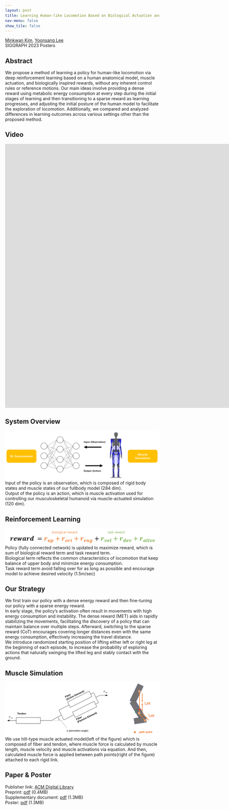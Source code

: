 ```yaml
---
layout: post
title: Learning Human-like Locomotion Based on Biological Actuation and Rewards
nav-menu: false
show_tile: false
---
```


[Minkwan Kim](../people/minkwan-kim.html), [Yoonsang Lee](../people/yoonsang-lee.html)  
SIGGRAPH 2023 Posters

## Abstract
We propose a method of learning a policy for human-like locomotion via deep reinforcement learning based on a human anatomical model, muscle actuation, and biologically inspired rewards, without any inherent control rules or reference motions.
Our main ideas involve providing a dense reward using metabolic energy consumption at every step during the initial stages of learning and then transitioning to a sparse reward as learning progresses,
and adjusting the initial posture of the human model to facilitate the exploration of locomotion.
Additionally, we compared and analyzed differences in learning outcomes across various settings other than the proposed method.

## Video 
<div id="iframe_container"> <div id="iframe">
<iframe width="1536" height="864" src="https://www.youtube.com/embed/QPGUvpJm_Hk" title="Learning Human-like Locomotion Based on Biological Actuation and Rewards" frameborder="0" allow="accelerometer; autoplay; clipboard-write; encrypted-media; gyroscope; picture-in-picture; web-share" allowfullscreen></iframe>
</div></div>  

## System Overview
![](../assets/publications/2023-learning-human-like/overview-human-like.png)
Input of the policy is an observation, which is composed of rigid body states and muscle states of our fullbody model (284 dim). <br>
Output of the policy is an action, which is muscle activation used for controlling our musculoskeletal humanoid via muscle-actuated simulation (120 dim).

## Reinforcement Learning
![](../assets/publications/2023-learning-human-like/rew-human-like.png)
Policy (fully connected network) is updated to maximize reward, which is sum of biological reward term and task reward term. <br>
Biological term reflects the common characteristics of locomotion that keep balance of upper body and minimize energy consumption. <br>
Task reward term avoid falling over for as long as possible and encourage model to achieve desired velocity (1.5m/sec)

## Our Strategy
We first train our policy with a dense energy reward and then fine-tuning our policy with a sparse energy reward.<br>
In early stage, the policy’s activation often result in movements with high energy consumption and instability.
The dense reward (MET) aids in rapidly stabilizing the movements, facilitating the discovery of a policy that can maintain balance over multiple steps. Afterward, switching to the sparse reward (CoT) encourages covering longer distances even with the same energy consumption, effectively increasing the travel distance.<br>
We introduce randomized starting position of lifting either left or right leg at the beginning of each episode, to increase the probability of exploring actions that naturally swinging the lifted leg and stably contact with the ground.

## Muscle Simulation
![](../assets/publications/2023-learning-human-like/muscle-human-like.png)
We use hill-type muscle actuated model(left of the figure) which is composed of fiber and tendon, where muscle force is calculated by muscle length, muscle velocity and muscle activations via equation. And then, calculated muscle force is applied between path points(right of the figure) attached to each rigid link.

## Paper & Poster
Publisher link: [ACM Digital Library](https://dl.acm.org/doi/abs/10.1145/3588028.3603646)\
Preprint: [pdf](https://gitcgr.hanyang.ac.kr/publications/2023-learning-human-like/learning-human-like-preprint.pdf) (0.4MB)\
Supplementary document: [pdf](https://gitcgr.hanyang.ac.kr/publications/2023-learning-human-like/learning-human-like-supp.pdf) (1.3MB)\
Poster: [pdf](https://gitcgr.hanyang.ac.kr/publications/2023-learning-human-like/learning-human-like-poster.pdf) (1.3MB)
